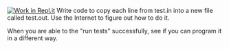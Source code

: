 [![Work in Repl.it](https://classroom.github.com/assets/work-in-replit-14baed9a392b3a25080506f3b7b6d57f295ec2978f6f33ec97e36a161684cbe9.svg)](https://classroom.github.com/online_ide?assignment_repo_id=3049730&assignment_repo_type=AssignmentRepo)
Write code to copy each line from test.in into a new file called test.out.  Use the Internet to figure out how to do it.

When you are able to the "run tests" successfully, see if you can program it in a different way.

